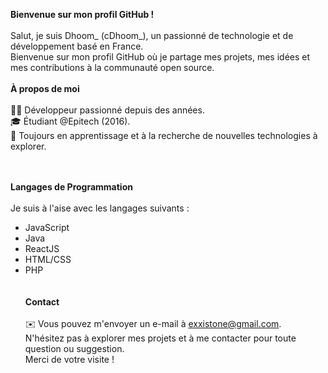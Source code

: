 **Bienvenue sur mon profil GitHub !**<br><br>
Salut, je suis Dhoom_ (cDhoom_), un passionné de technologie et de développement basé en France. <br>
Bienvenue sur mon profil GitHub où je partage mes projets, mes idées et mes contributions à la communauté open source.<br>
<br>
**À propos de moi**<br><br>
👨‍💻 Développeur passionné depuis des années.<br>
🎓 Étudiant @Epitech (2016).<br>
🌱 Toujours en apprentissage et à la recherche de nouvelles technologies à explorer.<br>
<br><br>

**Langages de Programmation**<br><br>
Je suis à l'aise avec les langages suivants :<br>

- JavaScript<br>
- Java<br>
- ReactJS<br>
- HTML/CSS<br>
- PHP<br>
<br><br>
**Contact**<br><br>
✉️ Vous pouvez m'envoyer un e-mail à exxistone@gmail.com.<br>
N'hésitez pas à explorer mes projets et à me contacter pour toute question ou suggestion. <br>
Merci de votre visite !<br>
